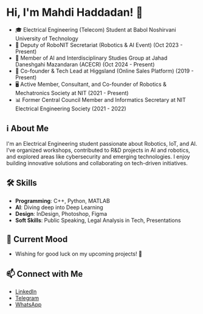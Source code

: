 # Hi, I'm Mahdi Haddadan! 👋

- 🎓 Electrical Engineering (Telecom) Student at Babol Noshirvani University of Technology
- 🤖 Deputy of RoboNIT Secretariat (Robotics & AI Event) (Oct 2023 - Present)
- 🧠 Member of AI and Interdisciplinary Studies Group at Jahad Daneshgahi Mazandaran (ACECR) (Oct 2024 - Present)
- 🚀 Co-founder & Tech Lead at Higgsland (Online Sales Platform) (2019 - Present)
- 🖥️ Active Member, Consultant, and Co-founder of Robotics & Mechatronics Society at NIT (2021 - Present)
- 📊 Former Central Council Member and Informatics Secretary at NIT Electrical Engineering Society (2021 - 2022)

## ℹ️ About Me
I'm an Electrical Engineering student passionate about Robotics, IoT, and AI. I’ve organized workshops, contributed to R&D projects in AI and robotics, and explored areas like cybersecurity and emerging technologies. I enjoy building innovative solutions and collaborating on tech-driven initiatives.

## 🛠️ Skills
- **Programming**: C++, Python, MATLAB
- **AI**: Diving deep into Deep Learning
- **Design**: InDesign, Photoshop, Figma
- **Soft Skills**: Public Speaking, Legal Analysis in Tech, Presentations

## 🤞 Current Mood
- Wishing for good luck on my upcoming projects! 🤞

## 📫 Connect with Me
- [LinkedIn](https://linkedin.com/in/theayrik)
- [Telegram](https://t.me/TheAyrik)
- [WhatsApp](https://wa.me/+989217932266)
